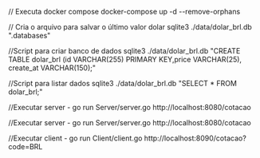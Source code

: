 

// Executa docker compose
docker-compose up -d --remove-orphans 

// Cria o arquivo para salvar o último valor dolar
sqlite3 ./data/dolar_brl.db ".databases" 

//Script para criar banco de dados
sqlite3 ./data/dolar_brl.db "CREATE TABLE dolar_brl (id VARCHAR(255) PRIMARY KEY,price VARCHAR(25), create_at VARCHAR(150);"  

//Script para listar dados 
sqlite3 ./data/dolar_brl.db "SELECT * FROM dolar_brl;"  

//Executar server - go run Server/server.go
http://localhost:8080/cotacao

//Executar server - go run Server/server.go
http://localhost:8080/cotacao

//Executar client - go run Client/client.go
http://localhost:8090/cotacao?code=BRL
